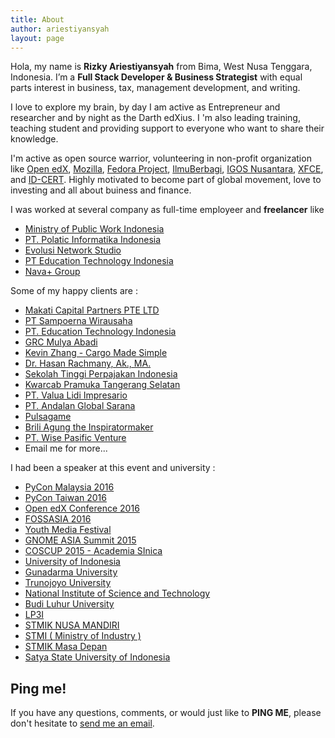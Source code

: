 ```yaml
---
title: About
author: ariestiyansyah
layout: page
---
```


<amp-img width="500" height="500" layout="responsive" src="/images/profile.jpg"></amp-img>

Hola, my name is __Rizky Ariestiyansyah__ from Bima, West Nusa Tenggara, Indonesia. I’m a __Full Stack Developer & Business Strategist__ with equal parts interest in business, tax, management development, and writing.

I love to explore my brain, by day I am active as Entrepreneur and researcher and by night as the Darth edXius. I 'm also leading training, teaching student and providing support to everyone who want to share their knowledge.

I'm active as open source warrior, volunteering in non-profit organization like [Open edX](http://open.edx.org), [Mozilla](https://mozillians.org/en-US/u/ariestiyansyah), [Fedora Project](http://fedoraproject.org), [IlmuBerbagi](http://ilmuberbagi.or.id), [IGOS Nusantara](http://igosnusantara.or.id), [XFCE](http://xfce.org), and [ID-CERT](http://www.cert.or.id). Highly motivated to become part of global movement, love to investing and all about buiness and finance.

<div class="github-card" data-github="ariestiyansyah" data-width="400" data-height="" data-theme="default"></div>
<script src="//cdn.jsdelivr.net/github-cards/latest/widget.js"></script>

I was worked at several company as full-time employeer and __freelancer__ like
 
- [Ministry of Public Work Indonesia](http://litbang.pu.go.id/)
- [PT. Polatic Informatika Indonesia](http://polatic.co.id)
- [Evolusi Network Studio](http://evonestudio.com)
- [PT Education Technology Indonesia](https://indonesiax.co.id)
- [Nava+ Group](http://navaplus.com)

Some of my happy clients are :

- [Makati Capital Partners PTE LTD](http://makaticapital.com)
- [PT Sampoerna Wirausaha](http://mekar.id)
- [PT. Education Technology Indonesia](http://indonesiax.co.id)
- [GRC Mulya Abadi](#)
- [Kevin Zhang - Cargo Made Simple](http://cargoerp.com)
- [Dr. Hasan Rachmany, Ak., MA.](http://stpi-pajak.ac.id)
- [Sekolah Tinggi Perpajakan Indonesia](http://stpi-pajak.ac.id)
- [Kwarcab Pramuka Tangerang Selatan](http://pramukatangsel.or.id)
- [PT. Valua Lidi Impresario](http://valuatraining.com) 
- [PT. Andalan Global Sarana](http://www.properti1001.com)
- [Pulsagame](http://pulsagame.com)
- [Brili Agung the Inspiratormaker](http://briliagung.com)
- [PT. Wise Pasific Venture](https://www.linkedin.com/company/8995616?goback=.anb_3942786_*2_*1_*1_*1_*1_*1&trk=prof-exp-company-name) 
- Email me for more...

I had been a speaker at this event and university :

- [PyCon Malaysia 2016](http://pycon.my)
- [PyCon Taiwan 2016](http://tw.pycon.org)
- [Open edX Conference 2016](http://2016openedxconference.sched.org/event/5c24f965a8c1e9ab825df7a5b5b509a3#.VvVUVjh0IGA.facebook)
- [FOSSASIA 2016](http://2016.fossasia.org/#speakers)
- [Youth Media Festival](http://youthmediafestival.com/)
- [GNOME ASIA Summit 2015](http://2015.gnome.asia)
- [COSCUP 2015 - Academia SInica](http://coscup.org/2015/zh-tw/program/#/%5B%E6%9C%AC%E8%AD%B0%E7%A8%8B%E8%AC%9B%E8%80%85%E8%87%A8%E6%99%82%E4%B8%8D%E5%85%8B%E5%87%BA%E5%B8%AD%EF%BC%8C%E5%8F%96%E6%B6%88%5D+Web+++Mobile+++Desktop+in+one+using+Firefox+Marketplace)
- [University of Indonesia](http://ui.ac.id)
- [Gunadarma University ](http://gunadarma.ac.id) 
- [Trunojoyo University](http://trunojoyo.ac.id) 
- [National Institute of Science and Technology](http://www.istn.ac.id/) 
- [Budi Luhur University](http://budiluhur.ac.id) 
- [LP3I](http://lp3i.ac.id) 
- [STMIK NUSA MANDIRI](http://nusamandiri.ac.id) 
- [STMI ( Ministry of Industry )](http://stmi.ac.id) 
- [STMIK Masa Depan](http://masadepan.ac.id/) 
- [Satya State University of Indonesia](http://usni.ac.id) 

## Ping me!

If you have any questions, comments, or would just like to __PING ME__, please don't hesitate to  [send me an email](mailto:ariestiyansyah.rizky@gmail.com). 

